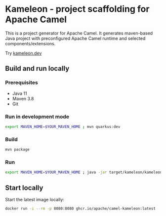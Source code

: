 # Kameleon - project scaffolding for Apache Camel

This is a project generator for Apache Camel. It generates maven-based Java project with preconfigured Apache Camel runtime and selected components/extensions.

Try [kameleon.dev](https://kameleon.dev)

## Build and run locally 
### Prerequisites
- Java 11
- Maven 3.8
- Git

### Run in development mode
```bash
export MAVEN_HOME=$YOUR_MAVEN_HOME ; mvn quarkus:dev
```

### Build 
```bash
mvn package
```

### Run 
```bash
export MAVEN_HOME=$YOUR_MAVEN_HOME ; java -jar target/kameleon/kameleon-0.4.1-runner.jar
```


## Start locally
Start the latest image locally:
```bash
docker run -i --rm -p 8080:8080 ghcr.io/apache/camel-kameleon:latest
```
